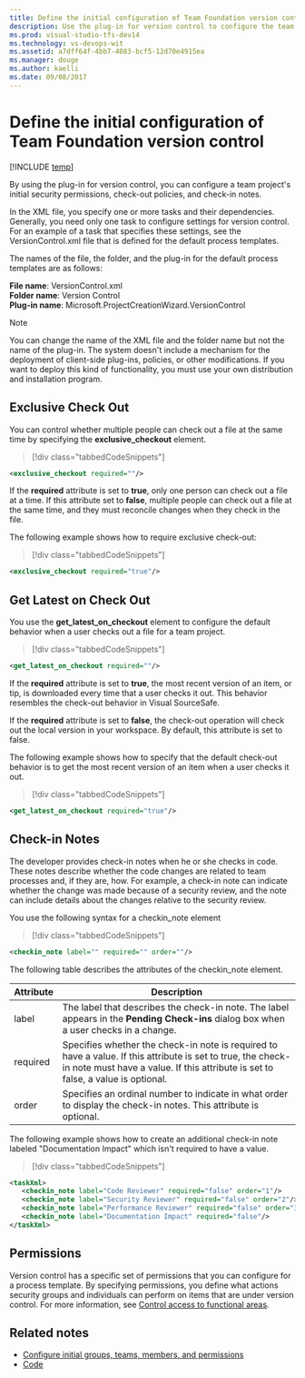```yaml
---
title: Define the initial configuration of Team Foundation version control | VSTS & TFS
description: Use the plug-in for version control to configure the team project's initial security permissions, check-out policies, and check-in notes - Team Foundation Server (TFS)
ms.prod: visual-studio-tfs-dev14
ms.technology: vs-devops-wit
ms.assetid: a7dff64f-4bb7-4083-bcf5-12d70e4915ea
ms.manager: douge
ms.author: kaelli
ms.date: 09/08/2017
---
```



# Define the initial configuration of Team Foundation version control

[!INCLUDE [temp](../../../_shared/customization-phase-0-and-1-plus-version-header.md)]

By using the plug-in for version control, you can configure a team project's initial security permissions, check-out policies, and check-in notes.  
  
 In the XML file, you specify one or more tasks and their dependencies. Generally, you need only one task to configure settings for version control. For an example of a task that specifies these settings, see the VersionControl.xml file that is defined for the default process templates.  
  
The names of the file, the folder, and the plug-in for the default process templates are as follows:  
    
**File name**: VersionControl.xml  
**Folder name**: Version Control  
**Plug-in name**: Microsoft.ProjectCreationWizard.VersionControl    
  
> [!NOTE]  
>  You can change the name of the XML file and the folder name but not the name of the plug-in. The system doesn't include a mechanism for the deployment of client-side plug-ins, policies, or other modifications. If you want to deploy this kind of functionality, you must use your own distribution and installation program.  
  
##  <a name="Exclusive"></a> Exclusive Check Out  
 You can control whether multiple people can check out a file at the same time by specifying the **exclusive_checkout** element.  


> [!div class="tabbedCodeSnippets"]
```XML  
<exclusive_checkout required=""/>  
```  
  
 If the **required** attribute is set to **true**, only one person can check out a file at a time. If this attribute set to **false**, multiple people can check out a file at the same time, and they must reconcile changes when they check in the file.  
  
 The following example shows how to require exclusive check-out:  
  
> [!div class="tabbedCodeSnippets"]
```XML
<exclusive_checkout required="true"/>  
```  
  
##  <a name="Latest"></a> Get Latest on Check Out  
 You use the **get_latest_on_checkout** element to configure the default behavior when a user checks out a file for a team project.  
  
> [!div class="tabbedCodeSnippets"]
```XML  
<get_latest_on_checkout required=""/>  
```  
  
 If the **required** attribute is set to **true**, the most recent version of an item, or tip, is downloaded every time that a user checks it out. This behavior resembles the check-out behavior in Visual SourceSafe.  
  
 If the **required** attribute is set to **false**, the check-out operation will check out the local version in your workspace. By default, this attribute is set to false.  
  
 The following example shows how to specify that the default check-out behavior is to get the most recent version of an item when a user checks it out.  
  
> [!div class="tabbedCodeSnippets"]
```XML  
<get_latest_on_checkout required="true"/>  
```  
  
##  <a name="Notes"></a> Check-in Notes  
 The developer provides check-in notes when he or she checks in code. These notes describe whether the code changes are related to team processes and, if they are, how. For example, a check-in note can indicate whether the change was made because of a security review, and the note can include details about the changes relative to the security review.  
  
 You use the following syntax for a checkin_note element  
  
> [!div class="tabbedCodeSnippets"]
```XML  
<checkin_note label="" required="" order=""/>  
```  
  
 The following table describes the attributes of the checkin_note element.  
  
|**Attribute**|**Description**|  
|-------------------|---------------------|  
|label|The label that describes the check-in note. The label appears in the **Pending Check-ins** dialog box when a user checks in a change.|  
|required|Specifies whether the check-in note is required to have a value. If this attribute is set to true, the check-in note must have a value. If this attribute is set to false, a value is optional.|  
|order|Specifies an ordinal number to indicate in what order to display the check-in notes. This attribute is optional.|  
  
The following example shows how to create an additional check-in note labeled "Documentation Impact" which isn't required to have a value.  
  
> [!div class="tabbedCodeSnippets"]
```XML
<taskXml>  
   <checkin_note label="Code Reviewer" required="false" order="1"/>  
   <checkin_note label="Security Reviewer" required="false" order="2"/>  
   <checkin_note label="Performance Reviewer" required="false" order="3"/>   
   <checkin_note label="Documentation Impact" required="false"/>  
</taskXml>  
```  
  
<a name="Permissions"></a> 
##  Permissions    
Version control has a specific set of permissions that you can configure for a process template. By specifying permissions, you define what actions security groups and individuals can perform on items that are under version control. For more information, see [Control access to functional areas](control-access-to-functional-areas.md).  
  
## Related notes  
-  [Configure initial groups, teams, members, and permissions](configure-initial-groups-teams-members-permissions.md)   
-  [Code](../../../../git/overview.md)
